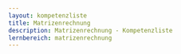 ```yaml
---
layout: kompetenzliste
title: Matrizenrechnung
description: Matrizenrechnung - Kompetenzliste
lernbereich: matrizenrechnung
---
```

